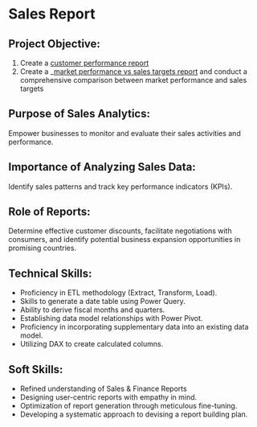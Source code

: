 # Sales Report

## Project Objective:

1. Create a [customer performance report](https://github.com/Prathish-codes/Excel-Sales-Anaytics/blob/main/Customer%20Performance%20Report.pdf)
2. Create a _[market performance vs sales targets report](https://github.com/Prathish-codes/Excel-Sales-Anaytics/blob/main/Market_Performance%20vs%20Target%20Report.pdf) and conduct a comprehensive comparison between market performance and sales targets

## Purpose of Sales Analytics:
Empower businesses to monitor and evaluate their sales activities and performance.

## Importance of Analyzing Sales Data:
Identify sales patterns and track key performance indicators (KPIs).

## Role of Reports:
Determine effective customer discounts, facilitate negotiations with consumers, and identify potential business expansion opportunities in promising countries.

## Technical Skills:
- Proficiency in ETL methodology (Extract, Transform, Load).
- Skills to generate a date table using Power Query.
- Ability to derive fiscal months and quarters.
- Establishing data model relationships with Power Pivot.
- Proficiency in incorporating supplementary data into an existing data model.
- Utilizing DAX to create calculated columns.

## Soft Skills:
- Refined understanding of Sales & Finance Reports
- Designing user-centric reports with empathy in mind.
- Optimization of report generation through meticulous fine-tuning.
- Developing a systematic approach to devising a report building plan.
